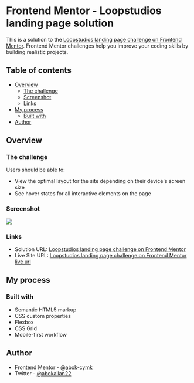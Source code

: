 # Frontend Mentor - Loopstudios landing page solution

This is a solution to the [Loopstudios landing page challenge on Frontend Mentor](https://www.frontendmentor.io/challenges/loopstudios-landing-page-N88J5Onjw). Frontend Mentor challenges help you improve your coding skills by building realistic projects. 

## Table of contents

- [Overview](#overview)
  - [The challenge](#the-challenge)
  - [Screenshot](#screenshot)
  - [Links](#links)
- [My process](#my-process)
  - [Built with](#built-with)
- [Author](#author)

## Overview

### The challenge

Users should be able to:

- View the optimal layout for the site depending on their device's screen size
- See hover states for all interactive elements on the page

### Screenshot

![](./screenshot.png)

### Links

- Solution URL: [Loopstudios landing page challenge on Frontend Mentor](https://github.com/abok-cymk/loopstudios-landing-page-main)
- Live Site URL: [Loopstudios landing page challenge on Frontend Mentor live url](https://loopstudios-landing-page-main-alpha-pearl.vercel.app/)

## My process

### Built with

- Semantic HTML5 markup
- CSS custom properties
- Flexbox
- CSS Grid
- Mobile-first workflow

## Author
- Frontend Mentor - [@abok-cymk](https://www.frontendmentor.io/profile/abok-cymk)
- Twitter - [@abokallan22](https://www.twitter.com/abokallan22)

